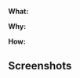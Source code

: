 **What:**
<!-- In a single sentence "what is that thing you did?" -->

**Why:**
<!-- Why you did what you did? Reference the issue if there is one -->

**How:**
<!-- For changes introduced in several commits, it is handy to have a brief explanation on how you achieve the goal of the PR. A summary of your approach -->

## Screenshots
<!-- If the changes are visual will be handy to have videos, gif or captures -->